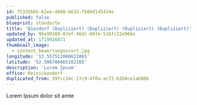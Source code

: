 ```yaml
---
id: 75335bbb-62ea-4660-b633-fb86d1d5434e
published: false
blueprint: standorte
title: 'Biesdorf (Dupliziert) (Dupliziert) (Dupliziert) (Dupliziert)'
updated_by: 95e99389-87ef-46dc-89fe-516fc22e966e
updated_at: 1719926871
thumbnail_image:
  - content_bewertungvorort.jpg
longitude: '13.557512066623865'
latitude: '52.506706665102165'
description: 'Lorem Ipsum'
office: Reinickendorf
duplicated_from: 39fcc34c-17c9-470a-ac72-b2b0ce1ab88b
---
```

Lorem Ipsum dolor sit amte